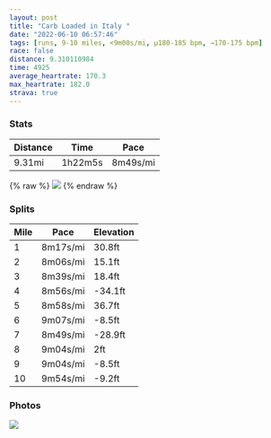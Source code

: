 ```yaml
---
layout: post
title: "Carb Loaded in Italy "
date: "2022-06-10 06:57:46"
tags: [runs, 9-10 miles, <9m00s/mi, μ180-185 bpm, →170-175 bpm]
race: false
distance: 9.310110984
time: 4925
average_heartrate: 170.3
max_heartrate: 182.0
strava: true
---
```


### Stats

| Distance | Time | Pace |
|----------|------|------|
|9.31mi|1h22m5s|8m49s/mi|

{% raw %}
<img src='https://maps.googleapis.com/maps/api/staticmap?maptype=roadmap&path=enc:oawwFvhsbMELTeAA}@\Y?MuA}@?Wj@UFeAx@uC@a@\g@PCXoACMq@QMe@^rACFQQwAiCs@gCa@o@mAiAq@KqB}Bm@Qk@c@aAMiCmCm@Q{AZm@HaAiA]uAs@o@{@wAk@g@qA_AoAKQQ[H]m@_@IWy@cBsAk@iAk@c@eAYm@i@c@IKs@aAg@iAmAmAMOUEe@[c@eAK{As@qB@o@_@cAyAa@UaAkA{@kAm@gAI}@PmCpAyCDeAZgCh@w@n@gBNqBGqAc@aAsH}DwBoBg@eAYmACc@LgAhAcDDw@MoAm@qAm@q@gDmBiBuD}@_BoBgAiB[m@Bs@h@aAXiAA_Ai@aByAo@cAy@kCa@g@k@OcAPm@Gs@c@yEiAaDiB}B}Cs@q@eFsC{BeBg@}ADE[_@Mc@YaDNkEy@{BqBsAmAsAqKeHuJwFcAMwBJiBg@aACg@JgCvAcAIoAe@cCcB}A_BsCkE[W_@QwCXsFq@mBoAk@wA[yAe@a@a@Im@PU\Gh@PvArAxBF`@QnAi@p@i@Be@WaAq@yBwBwB_AeAQ[HQZc@V]n@_Ap@q@dAa@lAEfB_@`BQ|AAh@Hx@x@dAr@`@lBDPkCPkAxA}AzB?`Ak@t@Ox@RfB`BbAfBb@xANfBfAbA|Ah@l@`A\t@PjBXdApAzBrB~AjF|Bh@`@jA`Bj@lB`Ax@x@XlCEhA^^\j@hAl@|CbAjCfCdDbBv@bCTb@CxDoA|AA|@\vCxBv@hAvAtCjAhAnAJlBSlANnA~@jCzEdAzA`BpAzAdB`DrGx@|@bA`@pALh@M|ADtCSlAVz@r@d@xAFlAX|@hBxAp@\nCjApBh@vBfA`B`BfBdDrCpDfBnAv@dAz@BVLf@z@JjARh@r@\b@Cj@PJJDf@pBbAZn@ZFx@hCDbBlA\dCdBl@dApAt@d@f@f@Ed@PdAhAp@h@xCvBlAL`@Rp@~@p@Nj@v@jA|@b@r@pClAtA\fAz@jAVn@hBfCp@hCfB`Ab@wBbJKn@@hAYhAEn@j@b@JVt@Rn@v@PAPn@|@`@x@z@vAd@h@j@b@Nn@z@gAtGg@v@{@dEL|@z@PxAdAX`@K`AF|@e@hBAt@Td@HZG^p@v@Vl@MdALXd@F&key=AIzaSyC1MId7bFpkLXNAaYhBSTb8jLyiSqzbDtM&size=800x800&markers=color:yellow|label:S|40.7556,-73.9958&markers=color:green|label:F|40.754809999999985,-74.00154999999994'>
{% endraw %}

### Splits

| Mile | Pace | Elevation |
|------|------|-----------|
|1|8m17s/mi|30.8ft|
|2|8m06s/mi|15.1ft|
|3|8m39s/mi|18.4ft|
|4|8m56s/mi|-34.1ft|
|5|8m58s/mi|36.7ft|
|6|9m07s/mi|-8.5ft|
|7|8m49s/mi|-28.9ft|
|8|9m04s/mi|2ft|
|9|9m04s/mi|-8.5ft|
|10|9m54s/mi|-9.2ft|

### Photos
<img src='https://dgtzuqphqg23d.cloudfront.net/nXhlVe9i07NL3GpkWCr2uzkRVa-Fd6yLeLaDo1hGJ6Y-576x768.jpg'>
